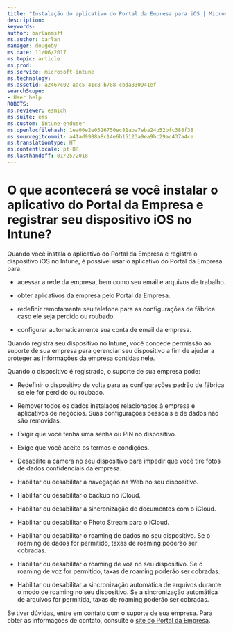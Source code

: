 ```yaml
---
title: "Instalação do aplicativo do Portal da Empresa para iOS | Microsoft Docs"
description: 
keywords: 
author: barlanmsft
ms.author: barlan
manager: dougeby
ms.date: 11/06/2017
ms.topic: article
ms.prod: 
ms.service: microsoft-intune
ms.technology: 
ms.assetid: a2467c02-aac5-41c8-b788-cbda830941ef
searchScope:
- User help
ROBOTS: 
ms.reviewer: esmich
ms.suite: ems
ms.custom: intune-enduser
ms.openlocfilehash: 1ea00e2e0526750ec81aba7eba24b52bfc388f38
ms.sourcegitcommit: a41ad9988a8c14e6b15123a9ea9bc29ac437a4ce
ms.translationtype: HT
ms.contentlocale: pt-BR
ms.lasthandoff: 01/25/2018
---
```

# <a name="what-happens-if-you-install-the-company-portal-app-and-enroll-your-ios-device-in-intune"></a>O que acontecerá se você instalar o aplicativo do Portal da Empresa e registrar seu dispositivo iOS no Intune?

Quando você instala o aplicativo do Portal da Empresa e registra o dispositivo iOS no Intune, é possível usar o aplicativo do Portal da Empresa para:

-   acessar a rede da empresa, bem como seu email e arquivos de trabalho.

-   obter aplicativos da empresa pelo Portal da Empresa.

-   redefinir remotamente seu telefone para as configurações de fábrica caso ele seja perdido ou roubado.

-   configurar automaticamente sua conta de email da empresa.

Quando registra seu dispositivo no Intune, você concede permissão ao suporte de sua empresa para gerenciar seu dispositivo a fim de ajudar a proteger as informações da empresa contidas nele.

Quando o dispositivo é registrado, o suporte de sua empresa pode:

-   Redefinir o dispositivo de volta para as configurações padrão de fábrica se ele for perdido ou roubado.

-   Remover todos os dados instalados relacionados à empresa e aplicativos de negócios. Suas configurações pessoais e de dados não são removidas.

-   Exigir que você tenha uma senha ou PIN no dispositivo.

-   Exige que você aceite os termos e condições.

-   Desabilite a câmera no seu dispositivo para impedir que você tire fotos de dados confidenciais da empresa.

-   Habilitar ou desabilitar a navegação na Web no seu dispositivo.

-   Habilitar ou desabilitar o backup no iCloud.

-   Habilitar ou desabilitar a sincronização de documentos com o iCloud.

-   Habilitar ou desabilitar o Photo Stream para o iCloud.

-   Habilitar ou desabilitar o roaming de dados no seu dispositivo. Se o roaming de dados for permitido, taxas de roaming poderão ser cobradas.

-   Habilitar ou desabilitar o roaming de voz no seu dispositivo. Se o roaming de voz for permitido, taxas de roaming poderão ser cobradas.

-   Habilitar ou desabilitar a sincronização automática de arquivos durante o modo de roaming no seu dispositivo. Se a sincronização automática de arquivos for permitida, taxas de roaming poderão ser cobradas.

Se tiver dúvidas, entre em contato com o suporte de sua empresa. Para obter as informações de contato, consulte o [site do Portal da Empresa](https://portal.manage.microsoft.com#HelpDeskDialog).
